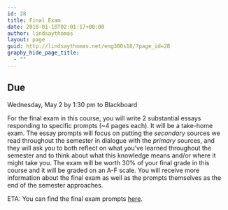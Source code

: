 ```yaml
---
id: 28
title: Final Exam
date: 2018-01-10T02:01:17+00:00
author: lindsaythomas
layout: page
guid: http://lindsaythomas.net/eng380s18/?page_id=28
graphy_hide_page_title:
  - ""
---
```

## Due

Wednesday, May 2 by 1:30 pm to Blackboard

For the final exam in this course, you will write 2 substantial essays responding to specific prompts (~4 pages each). It will be a take-home exam. The essay prompts will focus on putting the _secondary_ sources we read throughout the semester in dialogue with the _primary_ sources, and they will ask you to both reflect on what you’ve learned throughout the semester and to think about what this knowledge means and/or where it might take you. The exam will be worth 30% of your final grade in this course and it will be graded on an A-F scale. You will receive more information about the final exam as well as the prompts themselves as the end of the semester approaches.

ETA: You can find the final exam prompts [here](http://lindsaythomas.net/eng380s18/wp-content/uploads/sites/19/2018/04/ENG-380-S18-Final-Exam-Prompts.pdf).